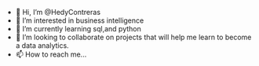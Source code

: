 - 👋 Hi, I’m @HedyContreras
- 👀 I’m interested in business intelligence
- 🌱 I’m currently learning sql,and python
- 💞️ I’m looking to collaborate on projects that will help me learn to become a data analytics.
- 📫 How to reach me...

<!---
HedyContreras/HedyContreras is a ✨ special ✨ repository because its `README.md` (this file) appears on your GitHub profile.
You can click the Preview link to take a look at your changes.
--->
